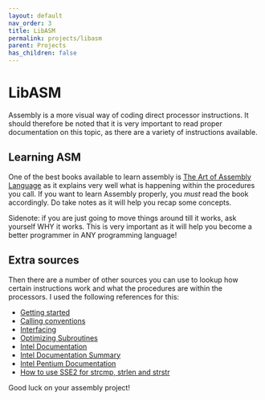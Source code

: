 ```yaml
---
layout: default
nav_order: 3
title: LibASM
permalink: projects/libasm
parent: Projects
has_children: false
---
```

# LibASM

Assembly is a more visual way of coding direct processor instructions. It should
therefore be noted that it is very important to read proper documentation on
this topic, as there are a variety of instructions available.

## Learning ASM

One of the best books available to learn assembly is [The Art of Assembly Language](https://www.ic.unicamp.br/~pannain/mc404/aulas/pdfs/Art%20Of%20Intel%20x86%20Assembly.pdf)
as it explains very well what is happening within the procedures you call. If
you want to learn Assembly properly, you *must* read the book accordingly. Do
take notes as it will help you recap some concepts.

Sidenote: if you are just going to move things around till it works, ask
yourself WHY it works. This is very important as it will help you become a
better programmer in ANY programming language!

## Extra sources

Then there are a number of other sources you can use to lookup how certain
instructions work and what the procedures are within the processors. I used the
following references for this:

- [Getting started](https://riptutorial.com/assembly)
- [Calling conventions](https://www.raywenderlich.com/615-assembly-register-calling-convention-tutorial)
- [Interfacing](https://en.wikibooks.org/wiki/X86_Assembly/Interfacing_with_Linux)
- [Optimizing Subroutines](https://www.agner.org/optimize/optimizing_assembly.pdf)
- [Intel Documentation](https://www.intel.com/content/dam/www/public/us/en/documents/manuals/64-ia-32-architectures-software-developer-instruction-set-reference-manual-325383.pdf)
- [Intel Documentation Summary](https://www.felixcloutier.com/x86/index.html)
- [Intel Pentium Documentation](http://faydoc.tripod.com/cpu/index.htm)
- [How to use SSE2 for strcmp, strlen and strstr](https://www.strchr.com/strcmp_and_strlen_using_sse_4.2)

Good luck on your assembly project!
